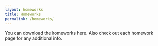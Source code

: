 ```yaml
---
layout: homeworks
title: Homeworks
permalink: /homeworks/
---
```


You can download the homeworks here. Also check out each homework page for any additional info.